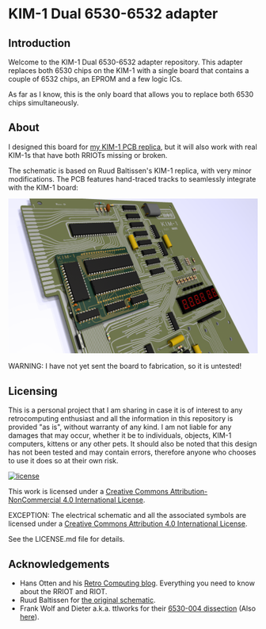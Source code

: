 # KIM-1 Dual 6530-6532 adapter

## Introduction

Welcome to the KIM-1 Dual 6530-6532 adapter repository. This adapter replaces both 6530 chips on the KIM-1 with a single board that contains a couple of 6532 chips, an EPROM and a few logic ICs.

As far as I know, this is the only board that allows you to replace both 6530 chips simultaneously.

## About

I designed this board for [my KIM-1 PCB replica](https://github.com/eduardocasino/kim-1), but it will also work with real KIM-1s that have both RRIOTs missing or broken.

The schematic is based on Ruud Baltissen's KIM-1 replica, with very minor modifications. The PCB features hand-traced tracks to seamlessly integrate with the KIM-1 board:

![board installed](https://github.com/eduardocasino/kim-1-dual-6532-adapter/raw/main/images/kim-1-with-daughterboard.png)

WARNING: I have not yet sent the board to fabrication, so it is untested!

## Licensing

This is a personal project that I am sharing in case it is of interest to any retrocomputing enthusiast and all the information in this repository is provided "as is", without warranty of any kind. I am not liable for any damages that may occur, whether it be to individuals, objects, KIM-1 computers, kittens or any other pets. It should also be noted that this design has not been tested and may contain errors, therefore anyone who chooses to use it does so at their own risk.

[![license](https://i.creativecommons.org/l/by-nc/4.0/88x31.png)](http://creativecommons.org/licenses/by-nc/4.0/)

This work is licensed under a [Creative Commons Attribution-NonCommercial 4.0 International License](http://creativecommons.org/licenses/by-nc/4.0/).

EXCEPTION: The electrical schematic and all the associated symbols are licensed under a [Creative Commons Attribution 4.0 International License](https://creativecommons.org/licenses/by/4.0/).

See the LICENSE.md file for details.

## Acknowledgements

* Hans Otten and his [Retro Computing blog](http://retro.hansotten.nl/). Everything you need to know about the RRIOT and RIOT.
* Ruud Baltissen for [the original schematic](http://www.baltissen.org/newhtm/buildkim.htm).
* Frank Wolf and Dieter a.k.a. ttlworks for their [6530-004 dissection](http://forum.6502.org/viewtopic.php?f=4&t=6711) (Also [here](http://retro.hansotten.nl/6502-sbc/tim-6530-004/6530-004-dissected/)).